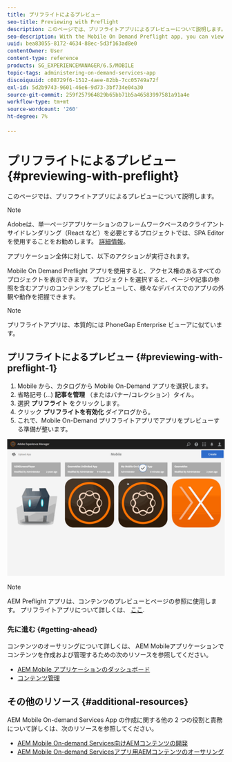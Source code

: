 ```yaml
---
title: プリフライトによるプレビュー
seo-title: Previewing with Preflight
description: このページでは、プリフライトアプリによるプレビューについて説明します。
seo-description: With the Mobile On Demand Preflight app, you can view all projects to which you have access. Follow this page to learn more about this.
uuid: bea83055-8172-4634-88ec-5d3f163ad8e0
contentOwner: User
content-type: reference
products: SG_EXPERIENCEMANAGER/6.5/MOBILE
topic-tags: administering-on-demand-services-app
discoiquuid: c08729f6-1512-4aee-82bb-7cc05749a72f
exl-id: 5d2b9743-9601-46e6-9d73-3bf734e04a30
source-git-commit: 259f257964829b65bb71b5a46583997581a91a4e
workflow-type: tm+mt
source-wordcount: '260'
ht-degree: 7%

---
```


# プリフライトによるプレビュー {#previewing-with-preflight}

このページでは、プリフライトアプリによるプレビューについて説明します。

>[!NOTE]
>
>Adobeは、単一ページアプリケーションのフレームワークベースのクライアントサイドレンダリング（React など）を必要とするプロジェクトでは、SPA Editor を使用することをお勧めします。 [詳細情報](/help/sites-developing/spa-overview.md)。

アプリケーション全体に対して、以下のアクションが実行されます。

Mobile On Demand Preflight アプリを使用すると、アクセス権のあるすべてのプロジェクトを表示できます。 プロジェクトを選択すると、ページや記事の参照を含むアプリのコンテンツをプレビューして、様々なデバイスでのアプリの外観や動作を把握できます。

>[!NOTE]
>
>プリフライトアプリは、本質的には PhoneGap Enterprise ビューアに似ています。

## プリフライトによるプレビュー {#previewing-with-preflight-1}

1. Mobile から、カタログから Mobile On-Demand アプリを選択します。
1. 省略記号 (...) **記事を管理** （またはバナー/コレクション）タイル。
1. 選択 **プリフライト** をクリックします。
1. クリック **プリフライトを有効化** ダイアログから。
1. これで、Mobile On-Demand プリフライトアプリでアプリをプレビューする準備が整います。

![chlimage_1-8](assets/chlimage_1-8.gif)

>[!NOTE]
>
>AEM Preflight アプリは、コンテンツのプレビューとページの参照に使用します。 プリフライトアプリについて詳しくは、 [ここ](https://helpx.adobe.com/digital-publishing-solution/help/aem-mobile-end-of-life-faq.html).
>

### 先に進む {#getting-ahead}

コンテンツのオーサリングについて詳しくは、 AEM Mobileアプリケーションでコンテンツを作成および管理するための次のリソースを参照してください。

* [AEM Mobile アプリケーションのダッシュボード](/help/mobile/mobile-apps-ondemand-application-dashboard.md)
* [コンテンツ管理](/help/mobile/mobile-apps-ondemand-manage-content-ondemand.md)

## その他のリソース {#additional-resources}

AEM Mobile On-demand Services App の作成に関する他の 2 つの役割と責務について詳しくは、次のリソースを参照してください。

* [AEM Mobile On-demand Services向けAEMコンテンツの開発](/help/mobile/aem-mobile-on-demand.md)
* [AEM Mobile On-demand Servicesアプリ用AEMコンテンツのオーサリング](/help/mobile/mobile-apps-ondemand.md)
